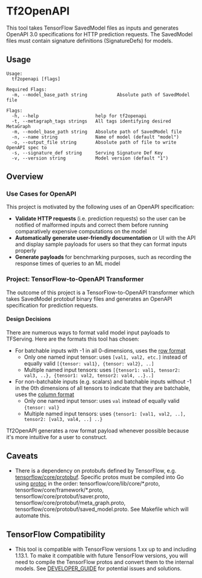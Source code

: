 # Tf2OpenAPI
This tool takes TensorFlow SavedModel files as inputs and generates OpenAPI 3.0 specifications for HTTP prediction requests. The SavedModel files must contain signature definitions (SignatureDefs) for models.

## Usage
```
Usage:
  tf2openapi [flags]

Required Flags:
  -m, --model_base_path string           Absolute path of SavedModel file

Flags:
  -h, --help                     help for tf2openapi
  -t, --metagraph_tags strings   All tags identifying desired MetaGraph
  -m, --model_base_path string   Absolute path of SavedModel file
  -n, --name string              Name of model (default "model")
  -o, --output_file string       Absolute path of file to write OpenAPI spec to
  -s, --signature_def string     Serving Signature Def Key
  -v, --version string           Model version (default "1")

```

## Overview
### Use Cases for OpenAPI
This project is motivated by the following uses of an OpenAPI specification:
* <b> Validate HTTP requests </b> (i.e. prediction requests) so the user can be notified of malformed inputs and correct them before running comparatively expensive computations on the model 
* <b> Automatically generate user-friendly documentation </b> or UI with the API and display sample payloads for users so that they can format inputs properly
* <b> Generate payloads </b> for benchmarking purposes, such as recording the response times of queries to an ML model

### Project: TensorFlow-to-OpenAPI Transformer
The outcome of this project is a TensorFlow-to-OpenAPI transformer which takes SavedModel protobuf binary files and generates an OpenAPI specification for prediction requests.

#### Design Decisions
There are numerous ways to format valid model input payloads to TFServing. Here are the formats this tool has chosen:
* For batchable inputs with -1 in all 0-dimensions, uses the [row format](https://www.tensorflow.org/tfx/serving/api_rest#specifying_input_tensors_in_row_format)
  * Only one named input tensor: uses `[val1, val2, etc.]` instead of equally valid `[{tensor: val1}, {tensor: val2}, ..]`
  * Multiple named input tensors: uses `[{tensor1: val1, tensor2: val3, ..}, {tensor1: val2, tensor2: val4, ..}..]`
* For non-batchable inputs (e.g. scalars) and batchable inputs without -1 in the 0th dimensions of all tensors to indicate that they are batchable, uses the [column format](https://www.tensorflow.org/tfx/serving/api_rest#specifying_input_tensors_in_column_format)
  * Only one named input tensor: uses `val` instead of equally valid `{tensor: val}`
  * Multiple named input tensors: uses `{tensor1: [val1, val2, ..], tensor2: [val3, val4, ..] ..}`

Tf2OpenAPI generates a row format payload whenever possible because it's more intuitive for a user to construct.

## Caveats
* There is a dependency on protobufs defined by TensorFlow, e.g. [tensorflow/core/protobuf](https://github.com/tensorflow/tensorflow/tree/master/tensorflow/core/protobuf). Specific protos must be compiled into Go using [protoc](https://github.com/golang/protobuf/tree/master/protoc-gen-go) in the order: tensorflow/core/lib/core/\*.proto, tensorflow/core/framework/\*.proto, tensorflow/core/protobuf/saver.proto, tensorflow/core/protobuf/meta_graph.proto, tensorflow/core/protobuf/saved_model.proto. See Makefile which will automate this.  

## TensorFlow Compatibility
* This tool is compatible with TensorFlow versions 1.xx up to and including 1.13.1. To make it compatible with future TensorFlow versions, you will need to compile the TensorFlow protos and convert them to the internal models. See [DEVELOPER_GUIDE](DEVELOPER_GUIDE.md) for potential issues and solutions.